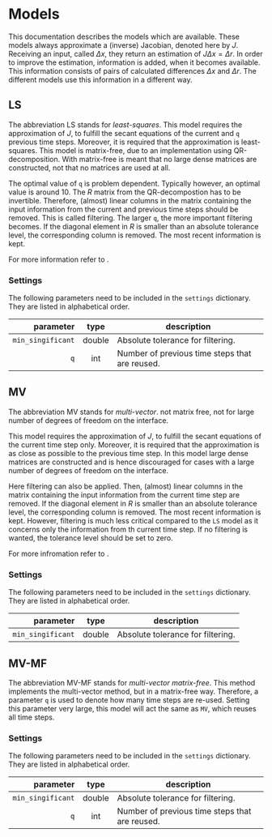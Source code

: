 # Models

This documentation describes the models which are available.
These models always approximate a (inverse) Jacobian, denoted here by $J$.
Receiving an input, called $\Delta x$, they return an estimation of $J\Delta x=\Delta r$.
In order to improve the estimation, information is added, when it becomes available.
This information consists of pairs of calculated differences $\Delta x$ and $\Delta r$.
The different models use this information in a different way.

## LS

The abbreviation LS stands for _least-squares_.
This model requires the approximation of $J$, to fulfill the secant equations of the current and `q` previous time steps.
Moreover, it is required that the approximation is least-squares.
This model is matrix-free, due to an implementation using QR-decomposition.
With matrix-free is meant that no large dense matrices are constructed, not that no matrices are used at all.

The optimal value of `q` is problem dependent.
Typically however, an optimal value is around 10.
The $R$ matrix from the QR-decompostion has to be invertible.
Therefore, (almost) linear columns in the matrix containing the input information from the current and previous time steps should be removed.
This is called filtering. The larger `q`, the more important filtering becomes.
If the diagonal element in $R$ is smaller than an absolute tolerance level, the corresponding column is removed.
The most recent information is kept.

For more information refer to .

### Settings

The following parameters need to be included in the `settings` dictionary.
They are listed in alphabetical order.

parameter|type|description
---:|:---:|---
`min_singificant`|double|Absolute tolerance for filtering.
`q`|int|Number of previous time steps that are reused.

## MV

The abbreviation MV stands for _multi-vector_.
not matrix free, not for large number of degrees of freedom on the interface.

This model requires the approximation of $J$, to fulfill the secant equations of the current time step only.
Moreover, it is required that the approximation is as close as possible to the previous time step.
In this model large dense matrices are constructed and is hence discouraged for cases with a large number of degrees of freedom on the interface.

Here filtering can also be applied.
Then, (almost) linear columns in the matrix containing the input information from the current time step are removed.
If the diagonal element in $R$ is smaller than an absolute tolerance level, the corresponding column is removed.
The most recent information is kept.
However, filtering is much less critical compared to the `LS` model as it concerns only the information from th current time step.
If no filtering is wanted, the tolerance level should be set to zero.

For more infromation refer to .

### Settings

The following parameters need to be included in the `settings` dictionary.
They are listed in alphabetical order.

parameter|type|description
---:|:---:|---
`min_singificant`|double|Absolute tolerance for filtering.

## MV-MF

The abbreviation MV-MF stands for _multi-vector matrix-free_.
This method implements the multi-vector method, but in a matrix-free way.
Therefore, a parameter `q` is used to denote how many time steps are re-used.
Setting this parameter very large, this model will act the same as `MV`, which reuses all time steps.

### Settings

The following parameters need to be included in the `settings` dictionary.
They are listed in alphabetical order.

parameter|type|description
---:|:---:|---
`min_singificant`|double|Absolute tolerance for filtering.
`q`|int|Number of previous time steps that are reused.
